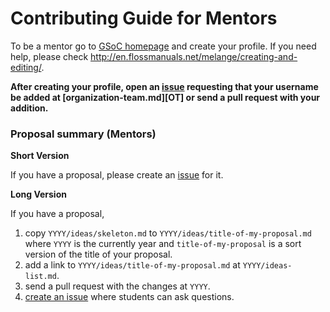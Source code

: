 # Contributing Guide for Mentors

To be a mentor go to [GSoC homepage][GSoC] and create your profile.
If you need help, please check
http://en.flossmanuals.net/melange/creating-and-editing/.

**After creating your profile, open an [issue][issues] requesting that your
username be added at [organization-team.md][OT] or send a pull request with
your addition.**

### Proposal summary (Mentors)

**Short Version**

If you have a proposal, please create an [issue][issues] for it.

**Long Version**

If you have a proposal,

1.  copy `YYYY/ideas/skeleton.md` to `YYYY/ideas/title-of-my-proposal.md`
    where `YYYY` is the currently year
    and `title-of-my-proposal` is a sort version of the title of your proposal.
2.  add a link to `YYYY/ideas/title-of-my-proposal.md` at `YYYY/ideas-list.md`.
3.  send a pull request with the changes at `YYYY`.
4.  [create an issue](https://github.com/numfocus/gsoc/issues/new)
    where students can ask questions.

[GSoC]: https://www.google-melange.com/gsoc/homepage/google/gsoc2015
[issues]: https://github.com/numfocus/gsoc/issues

